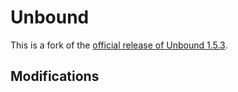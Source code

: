 Unbound
=======
This is a fork of the [official release of Unbound 1.5.3](https://www.unbound.net/downloads/unbound-1.5.3.tar.gz).

## Modifications
